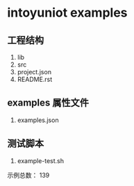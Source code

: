 # intoyuniot examples

## 工程结构
1. lib
2. src
3. project.json
4. README.rst

## examples 属性文件
1. examples.json

## 测试脚本
1. example-test.sh

示例总数：
139
